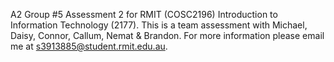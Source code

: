 A2 Group #5 Assessment 2 for RMIT (COSC2196) Introduction to Information Technology (2177). This is a team assessment with Michael, Daisy, Connor, Callum, Nemat & Brandon. For more information please email me at s3913885@student.rmit.edu.au.
